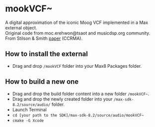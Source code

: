 # mookVCF~
A digital approximation of the iconic Moog VCF implemented in a Max external object.  
Original code from moc.erehwon@tsaot and musicdsp.org community.  
From Stilson & Smith [paper](https://ccrma.stanford.edu/~stilti/papers/moogvcf.pdf) (CCRMA). 

## How to install the external
- Drag and drop `/mookVCF` folder into your Max8 Packages folder.

## How to build a new one
- Drag and drop the build folder content into a new folder `/mookVCF~`.  
- Drag and drop the newly created folder into your `/max-sdk-8.2/source/audio/` folder.
- Launch Terminal
- `cd [your path to the SDK]/max-sdk-8.2/source/audio/mookVCF~`
- `cmake -G Xcode`
